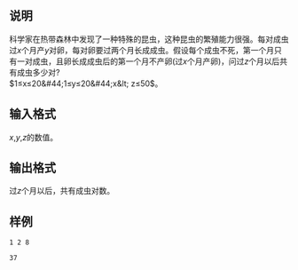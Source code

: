<h2>说明</h2>

科学家在热带森林中发现了一种特殊的昆虫，这种昆虫的繁殖能力很强。每对成虫过$x$个月产$y$对卵，每对卵要过两个月长成成虫。假设每个成虫不死，第一个月只有一对成虫，且卵长成成虫后的第一个月不产卵(过$x$个月产卵)，问过$z$个月以后共有成虫多少对?<br />
$1≤x≤20&#44;1≤y≤20&#44;x&lt; z≤50$。
<h2>输入格式</h2>

$x$&#44;$y$&#44;$z$的数值。

<h2>输出格式</h2>

过$z$个月以后，共有成虫对数。

<h2>样例</h2>
<pre><code class="language-input1">1 2 8</code></pre><pre><code class="language-output1">37</code></pre>

